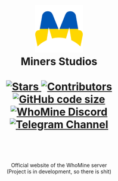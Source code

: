 <div align="center">
  <h1>
    <a href="https://minersstudios.com">
      <img alt="MinersStudios" src="https://raw.githubusercontent.com/MinersStudios/.github/main/assets/logos/logo_ua.svg" width="128">
    </a>
    <br>
    Miners Studios
    <br><br>
    <div>
      <a href="https://github.com/MinersStudios/WMSite/stargazers">
        <picture>
          <source media="(prefers-color-scheme: light)" srcset="https://img.shields.io/github/stars/MinersStudios/WMSite?style=for-the-badge&color=F9EBBF&labelColor=FCF6E4">
          <img alt="Stars" src="https://img.shields.io/github/stars/MinersStudios/WMSite?style=for-the-badge&color=F9EBBF&labelColor=302D41">
        </picture>
      </a>
      <a href="https://github.com/MinersStudios/WMSite/contributors">
        <picture>
          <source media="(prefers-color-scheme: light)" srcset="https://img.shields.io/github/contributors/MinersStudios/WMSite?style=for-the-badge&color=d5c3f0&labelColor=ECE3F9">
          <img alt="Contributors" src="https://img.shields.io/github/contributors/MinersStudios/WMSite?style=for-the-badge&color=d5c3f0&labelColor=302D41">
        </picture>
      </a>
      <a href="#">
        <picture>
          <source media="(prefers-color-scheme: light)" srcset="https://img.shields.io/github/languages/code-size/MinersStudios/WMSite?style=for-the-badge&color=B0E99E&labelColor=E1F9D9">
          <img alt="GitHub code size" src="https://img.shields.io/github/languages/code-size/MinersStudios/WMSite?style=for-the-badge&color=B0E99E&labelColor=302D41">
        </picture>
      </a>
      <br>
      <a href="https://whomine.net/discord">
        <picture>
          <source media="(prefers-color-scheme: light)" srcset="https://img.shields.io/discord/928575868643733535?style=for-the-badge&label=WhoMine&logo=discord&color=C9CBFF&logoColor=363636&labelColor=E8E9FF">
          <img alt="WhoMine Discord" src="https://img.shields.io/discord/928575868643733535?style=for-the-badge&label=WhoMine&logo=discord&color=C9CBFF&logoColor=d9e0ee&labelColor=302D41">
        </picture>
      </a>
      <a href="https://whomine.net/telegram">
        <picture>
          <source media="(prefers-color-scheme: light)" srcset="https://img.shields.io/badge/telegram-black?style=for-the-badge&logo=telegram&color=C9CBFF&logoColor=363636&labelColor=E8E9FF">
          <img alt="Telegram Channel" src="https://img.shields.io/badge/telegram-black?style=for-the-badge&logo=telegram&color=C9CBFF&logoColor=d9e0ee&labelColor=302D41">
        </picture>
      </a>
    </div>
    <br>
  </h1>
  <br>
  <p>
    Official website of the WhoMine server<br>
    (Project is in development, so there is shit)
  </p>
</div>

